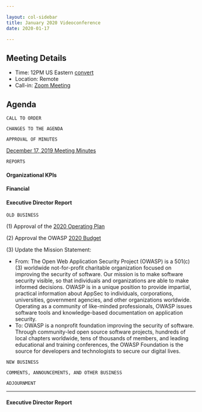 ```yaml
---

layout: col-sidebar
title: January 2020 Videoconference
date: 2020-01-17

---
```


## Meeting Details
- Time: 12PM US Eastern [convert](https://www.timeanddate.com/worldclock/meetingdetails.html?year=2020&month=1&day=17&hour=17&min=0&sec=0&p1=16&p2=919&p3=78&p4=136&p5=137&p6=176&p7=179)
- Location: Remote
- Call-in: [Zoom Meeting](https://zoom.us/j/675935446)

## Agenda

```
CALL TO ORDER
```
<!-- 
Board Members
- Gary Robinson, Grant Ongers, Martin Knobloch, Owen Pendlebury, Richard Greenberg, Sherif Mansour, Vandana Verma Sehgal

Guests
Mike McCamon, Tom Pappas, Dawn Aitken, Emily Berman, Harold Blankenship, Lisa Jones, Sibah Poede, Kelly Santalucia
-->

```
CHANGES TO THE AGENDA
```

```
APPROVAL OF MINUTES
```
[December 17, 2019 Meeting Minutes](/www-board/minutes/201912)

```
REPORTS
```
#### Organizational KPIs

#### Financial

#### Executive Director Report

```
OLD BUSINESS
```
(1) Approval of the [2020 Operating Plan](https://www2.owasp.org/www-staff/operating-plan/2020)

(2) Approval the OWASP [2020 Budget](https://www2.owasp.org/www-staff/budget/2020)

(3) Update the Mission Statement:
- From: The Open Web Application Security Project (OWASP) is a 501(c)(3) worldwide not-for-profit charitable organization focused on improving the security of software. Our mission is to make software security visible, so that individuals and organizations are able to make informed decisions. OWASP is in a unique position to provide impartial, practical information about AppSec to individuals, corporations, universities, government agencies, and other organizations worldwide. Operating as a community of like-minded professionals, OWASP issues software tools and knowledge-based documentation on application security.
- To: OWASP is a nonprofit foundation improving the security of software. Through community-led open source software projects, hundreds of local chapters worldwide, tens of thousands of members, and leading educational and training conferences, the OWASP Foundation is the source for developers and technologists to secure our digital lives.

```
NEW BUSINESS
```

```
COMMENTS, ANNOUNCEMENTS, AND OTHER BUSINESS
```

```
ADJOURNMENT
```

***

#### Executive Director Report
